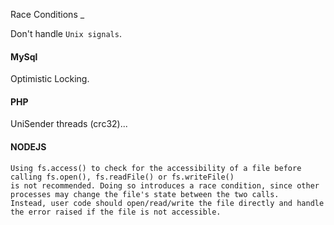 Race Conditions
_

Don't handle `Unix signals`.

#### MySql

Optimistic Locking.

#### PHP

UniSender threads (crc32)...

#### NODEJS

````
Using fs.access() to check for the accessibility of a file before calling fs.open(), fs.readFile() or fs.writeFile()
is not recommended. Doing so introduces a race condition, since other processes may change the file's state between the two calls.
Instead, user code should open/read/write the file directly and handle the error raised if the file is not accessible.
````

